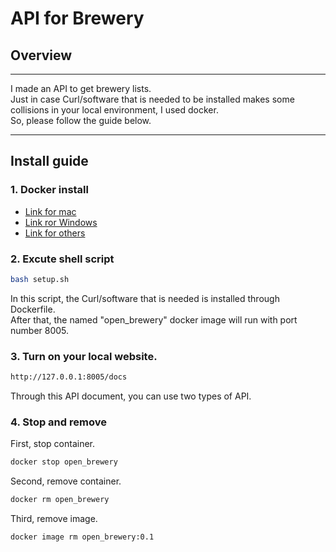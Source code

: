 # API for Brewery

## Overview

---

I made an API to get brewery lists.  
Just in case Curl/software that is needed to be installed makes some collisions in your local environment, I used docker.  
So, please follow the guide below.

---
## Install guide

### 1. Docker install
- [Link for mac](https://docs.docker.com/desktop/mac/install/)  
- [Link ror Windows](https://docs.docker.com/desktop/windows/install/)  
- [Link for others](https://docs.docker.com/engine/install/)

### 2. Excute shell script
```bash
bash setup.sh
```
In this script, the Curl/software that is needed is installed through Dockerfile.  
After that, the named "open_brewery" docker image will run with port number 8005.    

### 3. Turn on your local website.
```bash
http://127.0.0.1:8005/docs
```
Through this API document, you can use two types of API.

### 4. Stop and remove
First, stop container.
```bash
docker stop open_brewery
```
Second, remove container.
```bash
docker rm open_brewery
```
Third, remove image.
```bash
docker image rm open_brewery:0.1
```
